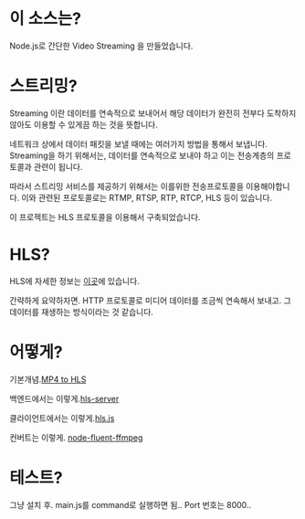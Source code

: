 # 이 소스는?

Node.js로 간단한 Video Streaming 을 만들었습니다.

# 스트리밍?

Streaming 이란 데이터를 연속적으로 보내어서 해당 데이터가 완전히 전부다 도착하지 않아도 이용할 수 있게끔 하는 것을 뜻합니다.

네트워크 상에서 데이터 패킷을 보낼 때에는 여러가지 방법을 통해서 보냅니다.
Streaming을 하기 위해서는, 데이터를 연속적으로 보내야 하고 이는 전송계층의 프로토콜과 관련이 됩니다.

따라서 스트리밍 서비스를 제공하기 위해서는 이를위한 전송프로토콜을 이용해야합니다.
이와 관련된 프로토콜로는 RTMP, RTSP, RTP, RTCP, HLS 등이 있습니다.

이 프로젝트는 HLS 프로토콜을 이용해서 구축되었습니다.

# HLS?

HLS에 자세한 정보는 [이곳](https://idlecomputer.tistory.com/93)에 있습니다.

간략하게 요약하자면. HTTP 프로토콜로 미디어 데이터를 조금씩 연속해서 보내고.
그 데이터를 재생하는 방식이라는 것 같습니다.

# 어떻게?

기본개념.[MP4 to HLS](https://www.keycdn.com/support/how-to-convert-mp4-to-hls)

백엔드에서는 이렇게.[hls-server](https://www.npmjs.com/package/hls-server)

클라이언트에서는 이렇게.[hls.js](https://github.com/video-dev/hls.js/blob/master/docs/API.md)

컨버트는 이렇게. [node-fluent-ffmpeg](https://github.com/fluent-ffmpeg/node-fluent-ffmpeg/tree/1.x)

# 테스트?
그냥 설치 후.
main.js를 command로 실행하면 됨..
Port 번호는 8000..
